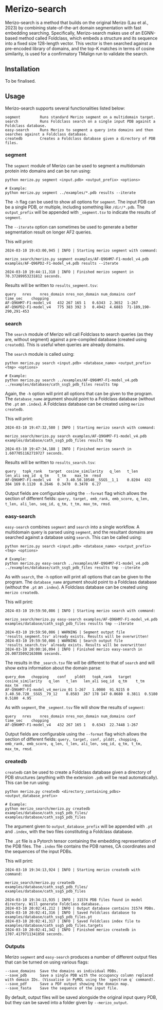 # Merizo-search

Merizo-search is a method that builds on the original Merizo (Lau et al., 2023) by combining state-of-the-art domain segmentation with fast embedding searching. Specifically, Merizo-search makes use of an EGNN-based method called Foldclass, which embeds a structure and its sequence into a fixed size 128-length vector. This vector is then searched against a pre-encoded library of domains, and the top-K matches in terms of cosine similarity, is used for a confirmatory TMalign run to validate the search. 

## Installation

To be finalised. 

## Usage

Merizo-search supports several functionalities listed below:
```
segment         Runs standard Merizo segment on a multidomain target.
search          Runs Foldclass search on a single input PDB against a Foldclass database.
easy-search     Runs Merizo to segment a query into domains and then searches against a Foldclass database.
createdb        Creates a Foldclass database given a directory of PDB files. 
```

### segment

The `segment` module of Merizo can be used to segment a multidomain protein into domains and can be run using: 
```
python merizo.py segment <input.pdb> <output_prefix> <options>

# Example:
python merizo.py segment ../examples/*.pdb results --iterate
```

The `-h` flag can be used to show all options for `segment`. The input PDB can be a single PDB, or multiple, including something like `/dir/*.pdb`. The `output_prefix` will be appended with `_segment.tsv` to indicate the results of `segment`. 

The `--iterate` option can sometimes be used to generate a better segmentation result on longer AF2 queries.

This will print:
```
2024-03-10 19:43:00,945 | INFO | Starting merizo segment with command:

merizo_search/merizo.py segment examples/AF-Q96HM7-F1-model_v4.pdb examples/AF-Q96PD2-F1-model_v4.pdb results --iterate

2024-03-10 19:44:11,318 | INFO | Finished merizo segment in 70.37289953231812 seconds.
```

Results will be written to `results_segment.tsv`:
```
query   nres    nres_domain nres_non_domain num_domains conf    time_sec    chopping
AF-Q96HM7-F1-model_v4	432	267	165	1	0.6343	2.3652	1-267
AF-Q96PD2-F1-model_v4	775	383	392	3	0.4942	4.6883	71-189,190-290,291-453
```

### search

The `search` module of Merizo will call Foldclass to search queries (as they are, without segment) against a pre-compiled database (created using `createdb`). This is useful when queries are already domains. 

The `search` module is called using:
```
python merizo.py search <input.pdb> <database_name> <output_prefix> <tmp> <options>

# Example:
python merizo.py search ../examples/AF-Q96HM7-F1-model_v4.pdb ../examples/database/cath_ssg5_pdb_files results tmp
```

Again, the `-h` option will print all options that can be given to the program. The `database_name` argument should point to a Foldclass database (without the `.pt` an `.index`). A Foldclass database can be created using `merizo createdb`. 

This will print:
```
2024-03-10 19:47:32,580 | INFO | Starting merizo search with command:

merizo_search/merizo.py search examples/AF-Q96HM7-F1-model_v4.pdb examples/database/cath_ssg5_pdb_files results tmp

2024-03-10 19:47:34,188 | INFO | Finished merizo search in 1.6077051162719727 seconds.
```

Results will be written to `results_search.tsv`:
```
query   topk_rank   target  cosine_similarity   q_len   t_len   len_ali seq_id  q_tm    t_tm    max_tm  rmsd
AF-Q96HM7-F1-model_v4	0	3.40.50.10540__SSG5__1_1	0.8204	432	304	169	0.1120	0.2646	0.3470	0.3470	6.27
```

Output fields are configurable using the `--format` flag which allows the section of different fields: `query, target, emb_rank, emb_score, q_len, t_len, ali_len, seq_id, q_tm, t_tm, max_tm, rmsd`.

### easy-search

`easy-search` combines `segment` and `search` into a single workflow. A multidomain query is parsed using `segment`, and the resultant domains are searched against a database using `search`. This can be called using:
```
python merizo.py search <input.pdb> <database_name> <output_prefix> <tmp> <options>

# Example:
python merizo.py easy-search ../examples/AF-Q96HM7-F1-model_v4.pdb ../examples/database/cath_ssg5_pdb_files results tmp --iterate
```

As with `search`, the `-h` option will print all options that can be given to the program. The `database_name` argument should point to a Foldclass database (without the `.pt` an `.index`). A Foldclass database can be created using `merizo createdb`. 

This will print: 
```
2024-03-10 19:59:50,086 | INFO | Starting merizo search with command:

merizo_search/merizo.py easy-search examples/AF-Q96HM7-F1-model_v4.pdb examples/database/cath_ssg5_pdb_files results tmp --iterate

2024-03-10 19:59:50,086 | WARNING | Segment output file 'results_segment.tsv' already exists. Results will be overwritten!
2024-03-10 19:59:50,086 | WARNING | Search output file 'results_search.tsv' already exists. Results will be overwritten!
2024-03-10 20:00:16,094 | INFO | Finished merizo easy-search in 26.00735092163086 seconds.
```

The results in the `_search.tsv` file will be different to that of `search` and will show extra information about the domain parse:
```
query_dom   chopping    conf    plddt   topk_rank   target  cosine_similarity   q_len   t_len   len_ali seq_id  q_tm    t_tm    max_tm  rmsd
AF-Q96HM7-F1-model_v4_merizo_01	1-267	1.0000	91.9215	0	3.40.50.720__SSG5__79_12	0.8583	267	178	147	0.0680	0.3811	0.5180	0.5180	4.95
```

As with `segment`, the `_segment.tsv` file will show the results of `segment`:
```
query   nres    nres_domain nres_non_domain num_domains conf    time_sec    chopping
AF-Q96HM7-F1-model_v4	432	267	165	1	0.6343	22.7448	1-267
```

Output fields are configurable using the `--format` flag which allows the section of different fields: `query, target, conf, plddt, chopping, emb_rank, emb_score, q_len, t_len, ali_len, seq_id, q_tm, t_tm, max_tm, rmsd`.

### createdb

`createdb` can be used to create a Foldclass database given a directory of PDB structures (anything with the extension `.pdb` will be read automatically). This can be run using:
```
python merizo.py createdb <directory_containing_pdbs> <output_database_prefix>

# Example:
python merizo_search/merizo.py createdb examples/database/cath_ssg5_pdb_files/ examples/database/cath_ssg5_pdb_files
```

The argument given to `output_database_prefix` will be appended with `.pt` and `.index`, with the two files constituting a Foldclass database. 

The `.pt` file is a Pytorch tensor containing the embedding representation of the PDB files.
The `.index` file contains the PDB names, CA coordinates and the sequences of the input PDBs.

This will print:
```
2024-03-10 19:34:13,924 | INFO | Starting merizo createdb with command:

merizo_search/merizo.py createdb examples/database/cath_ssg5_pdb_files/ examples/database/cath_ssg5_pdb_files

2024-03-10 19:34:13,935 | INFO | 31574 PDB files found in model directory. Will generate Foldclass database..
2024-03-10 20:02:41,212 | INFO | Output database contains 31574 PDBs.
2024-03-10 20:02:41,316 | INFO | Saved Foldclass database to examples/database/cath_ssg5_pdb_files.pt
2024-03-10 20:02:41,317 | INFO | Saved Foldclass index file to examples/database/cath_ssg5_pdb_files.targets
2024-03-10 20:02:41,342 | INFO | Finished merizo createdb in 1707.4179711341858 seconds.
```

### Outputs

Merizo `segment` and `easy-search` produces a number of different output files that can be turned on using various flags:
```
--save_domains  Save the domains as individual PDBs.
--save_pdb      Save a single PDB with the occupancy column replaced with domain IDs. (Visualise in PyMOL using the `spectrum q` command).
--save_pdf      Save a PDF output showing the domain map.
--save_fasta    Save the sequence of the input file. 
```

By default, output files will be saved alongside the original input query PDB, but they can be saved into a folder given by `--merizo_output`.